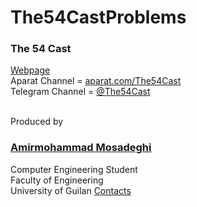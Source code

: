 # The54CastProblems

<h3>The 54 Cast</h3>
<a href="https://fiftyfour.ir/fiftyfourcast">Webpage</a><br>
Aparat Channel = <a href="https://aprat.com/The54Cast">aparat.com/The54Cast</a><br>
Telegram Channel = <a href="https://telegram.me/The54Cast"> @The54Cast </a>

<br>Produced by

<a href="https://fiftyfour.ir"><h3>Amirmohammad Mosadeghi</h3></a>
Computer Engineering Student<br>
Faculty of Engineering<br>
University of Guilan
<a href="https://fiftyfour.ir/about-me/#social-networks">Contacts</a><br>
